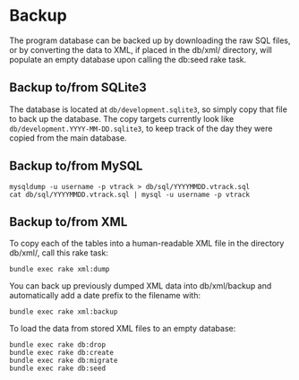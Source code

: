 # Backup

The program database can be backed up by downloading the raw SQL files, or
by converting the data to XML, if placed in the db/xml/ directory, will
populate an empty database upon calling the db:seed rake task.

## Backup to/from SQLite3

The database is located at ```db/development.sqlite3```, so simply copy that file to back up the database. The copy targets currently look like ```db/development.YYYY-MM-DD.sqlite3```, to keep track of the day they were copied from the main database.

## Backup to/from MySQL

```
mysqldump -u username -p vtrack > db/sql/YYYYMMDD.vtrack.sql
cat db/sql/YYYYMMDD.vtrack.sql | mysql -u username -p vtrack
```

## Backup to/from XML

To copy each of the tables into a human-readable XML file in the directory
db/xml/, call this rake task:

```
bundle exec rake xml:dump
```

You can back up previously dumped XML data into db/xml/backup and automatically
add a date prefix to the filename with:

```
bundle exec rake xml:backup
```

To load the data from stored XML files to an empty database:

```
bundle exec rake db:drop
bundle exec rake db:create
bundle exec rake db:migrate
bundle exec rake db:seed
```
